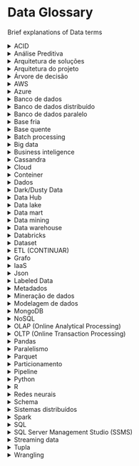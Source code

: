 # Data Glossary
Brief explanations of Data terms
 
<details>
   <summary>ACID</summary>
 
  Sigla para atomicidade, consistência, isolamento e durabilidade. Conjunto de propriedades de transação em banco de dados. 

  * Atomicidade: transações por completo ou nada. Não existe parcial. Se alguma das instruções que constituem uma transação não for concluída, toda a transação falhará e o banco de dados permanecerá inalterado.Garantia contra falhas de energia, erros e travamentos.
  * Consistência: regras que não podem ser quebradas. Um dado só pode ser criado num banco se ele existir previamente de sua fonte. Não se pode criar ou perder dados.
  * Isolamento: A transação não será interferida por nenhuma outra. Um processo simultâneo não pode ver os dados em um estado inconsistente.
  * Durabilidade: as alterações feitas por uma transação ficam disponíveis de forma permanente. Uma vez confirmada, ela permanecerá confirmada, mesmo que hajam falhas do sistema.
</details>

<details>
  <summary>Análise Preditiva</summary>
 
 Aplicação de algoritmos estatísticos e de aprendizado de máquina para identificar a probabilidade de resultados futuros a partir de dados históricos.
</details>

<details>
  <summary>Arquitetura de soluções</summary>
 
</details>

<details>
  <summary>Arquitetura do projeto</summary>
 
 Caminho do dado, seguido pela camada row e depois camada ready.
</details>
 
 <details>
  <summary>Árvore de decisão</summary>
 
 Organiza e estrutura regras de classificação e decisão em formato de diagrama de árvore, com a pretenção de predizer resultados futuros.
</details>
 
<details>
  <summary>AWS</summary>
 
</details>
 
<details>
  <summary>Azure</summary>
 
</details>
 
<details>
  <summary>Banco de dados</summary>
 
 * BD relacional: SQL Server, MySQL
 * BD não relacional: Cosmos DB
</details>

<details>
  <summary>Banco de dados distribuído</summary>
 
</details>

<details>
  <summary>Banco de dados paralelo</summary>
 
</details>
 
<details>
  <summary>Base fria</summary>
 
 Oposto de base quente. Não é a base principal, a qual recebe as informações a todo instante.
</details>

<details>
  <summary>Base quente</summary>
 
 Recebe informações a todo instante, incluídas diretamente nela, mudando a todo instante. A prioridade é receber dados.
</details>

<details>
  <summary>Batch processing</summary>
 
 Armazena os dados no buffer e os processa em grupos. Utilizado em Big Data. U-SQL, Hive, Pig, Spark.
</details>

<details>
  <summary>Big data</summary>
 
</details>

<details>
  <summary>Business inteligence</summary>
 
</details>

<details>
  <summary>Cassandra</summary>
 
</details>

<details>
  <summary>Cloud</summary>
 
</details>

<details>
  <summary>Conteiner</summary>
 
</details>

<details>
 <summary>Dados</summary>
 
 * Dados estruturados: dados armazenados em estruturas bem definidas e consistentes como tabelas e planilhas com linhas, colunas e campos pré definidos eEx.: Excel, SQL.
 * Dados semi-estruturados: possuem características definidas, sendo parcialmente estruturados, mas não se limitam a uma estrutura rígida. Ex.: parquet, json, XML.
 * Dados não estruturados: não possuem estrutura nem padrão pré-definido, são dados flexíveis e dinâmicos, podendo ser compostos por diversos elementos diferentes dentro um todo. Ex.: imagem, vídeo, texto.
</details>

<details>
 <summary>Dark/Dusty Data</summary>
 
 São os dados que são coletados acidentalmente, como uma subprodução pelo uso de uma aplicação. Normalmente é um dado não estruturado e, na maioria das vezes, não chega a ser utilizado ou armazenado.
</details>

<details>
 <summary>Data Hub</summary>
 
 O local ideal para os dados centrais de uma organização. Ele permite o compartilhamento e distribuição de dados na forma de uma arquitetura hub and spoke.
</details>

<details>
  <summary>Data lake</summary>
 
 Repositório centralizado de dados brutos, mais comumente implementado numa plataforma de armazenamento baseada em nuvem. Tudo o que tem de dados, oriundos de diversas fontes, seja de qualquer tipo (relacional, não relacional, estruturado, não estruturado, etc.). 
</details>

<details>
  <summary>Data mart</summary>
 
 Coleção de dados de um processo específico de negócios. Pode ser considerado um pequeno data warehouse ou parte de um grande data warehouse, delimitando uma determinada área de assunto e oferecendo informações mais detalhadas sobre o mercado em questão.
 </details>
 
 <details>
  <summary>Data mining</summary>
 
 "Mineração de Dados". Consiste em um processo analítico projetado para explorar grandes quantidades de dados na busca de padrões consistentes e relacionamentos sistemáticos entre variáveis e, então, validá-los aplicando os padrões detectados a novos subconjuntos de dados. Se divide em três etapas: exploração, construção de modelo e validação.
 </details>

<details>
  <summary>Data warehouse</summary>
 
 Um sistema de gerenciamento de dados que armazena-os de forma organizada. Extrai, centraliza e consolida grandes quantidades de dados de diferentes fontes dentro de uma organização, onde ficam disponíveis para consultas e análises. Inclui banco de dados relacional, solução de ETL, ferramenta de analytics. Não exclui a utilização do data lake.
</details>

<details>
  <summary>Databricks</summary>
 
</details>

<details>
  <summary>Dataset</summary>
 
</details>

<details>
  <summary>ETL (CONTINUAR)</summary>
 
 Sigla para Extract, Trasform e Load. O processo de migração de dados que extrai, transforma e carrega os dados em várias zonas para que os usuários de negócios extraiam seu valor. Pega os dados na base quente e envia para a base fria. 
</details>

<details>
  <summary>Grafo</summary>
 
</details>

<details>
  <summary>IaaS</summary>
 
</details>

<details>
  <summary>Json</summary>
 
 Notação de dados primitivos. Apenas texto, número e booleano.
</details>

<details>
  <summary>Labeled Data</summary>
 
 São os dados rotulados como metadados, ou "tags", que ajudam a pesquisar os dados posteriormente. Os dados rotulados são usados para ensinar aos algoritmos de aprendizagem de máquina o que queremos que eles procurem.
</details>

<details>
  <summary>Metadados</summary>
 
 Dados que são informações estruturadas que auxiliam na descrição, identificação, etc. de outros dados.
</details>

<details>
  <summary>Mineração de dados</summary>
 
</details>

<details>
  <summary>Modelagem de dados</summary>
 
</details>

<details>
  <summary>MongoDB</summary>
 
</details>

<details>
  <summary>NoSQL</summary>
 
Documentos com todas as informações correlacionadas à principal (estruturas de LOGs, aplicações analíticas para BI). Usado para Big Data. Ex.: MongoDB, Hbase, Cassandra, Neo4J, REDIS, MemcacheD, Amazon DynamoDB, CosmosDB.
</details>

<details>
  <summary>OLAP (Online Analytical Processing)</summary>
 
 Trata da capacidade de analisar grandes volumes de informações nas mais diversas perspectivas dentro de um Data Warehouse. Também dá suporte a ferramentas analíticas.
</details>

<details>
  <summary>OLTP (Online Transaction Processing)</summary>
 
 Sistemas que se encarregam de registrar todas as transações contidas em uma determinada operação organizacional.
</details>

<details>
  <summary>Pandas</summary>
 
 Biblioteca de Python voltada a ciência de dados.
</details>

<details>
  <summary>Paralelismo</summary>
 
</details>

<details>
  <summary>Parquet</summary>
 
</details>

<details>
  <summary>Particionamento</summary>
 
</details>

<details>
  <summary>Pipeline</summary>
 
Pipelines são fluxos onde a entrada de um dado é processado e enviado para outro processo, cada processo executa uma tarefa específica que contribui para um objetivo maior (task).
</details>

<details>
  <summary>Python</summary>
 
</details>

<details>
  <summary>R</summary>
 
</details>

<details>
  <summary>Redes neurais</summary>
 
 Algoritmos computacionais que simulam células neurais conectadas entre si, capazes de aprender em ciclos de análise e reconhecimento de padrões, apoiando novos ciclos e decisões.
</details>

<details>
  <summary>Schema</summary>
 
</details>

<details>
  <summary>Sistemas distribuídos</summary>
 
</details>

<details>
  <summary>Spark</summary>
 
 Voltado a Big Data e Engenharia de Dados.
</details>

<details>
  <summary>SQL</summary>
 
 Sigla para Structure Query Language (Linguagem estruturada de consulta). Dados bem estruturados e amarrados, aplicações gerenciais.
 
 * .agg():
 * .pivot():
 * Chave estrangeira:
 * Chave primária:
 * Cliente:
 * Coalesce:
 * Shuffle:
</details>

<details>
  <summary>SQL Server Management Studio (SSMS)</summary>
 
 Interface gráfica para consulta de dados.
</details>

<details>
  <summary>Streaming data</summary>
 
 Processamento do dado no momento exato em que chega.
</details>

<details>
  <summary>Tupla</summary>
 
Uma linha (registro) numa tabela de BD relacional.
</details>

<details>
 <summary>Wrangling</summary>
 
 É o processo pelo qual você transforma e mapeia dados brutos em um formato mais útil para análise. Pode envolver escrita de código para capturar, filtrar, limpar, combinar e agregar dados de diversas fontes.
 </details>
 
 
